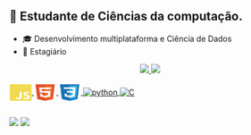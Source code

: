 ## 👋 Estudante de Ciências da computação.
- 🎓 Desenvolvimento multiplataforma e Ciência de Dados
- 💼 Estagiário

<div align="center">
  <a href="https://github.com/icarotrs">
</div>

<div align="center">
  <a href="https://github.com/icarotrs">
  <img width="48%"  src="https://github-readme-stats.vercel.app/api?username=icarotrs&show_icons=true&theme=dark&include_all_commits=true&count_private=true"/>
  <img width="48%"  src="https://github-readme-stats.vercel.app/api/top-langs/?username=icarotrs&layout=compact&langs_count=7&theme=dark"/>
</div>


<div style="display: inline_block"><br>
  <img align="center" alt="Js" height="30" width="40" src="https://raw.githubusercontent.com/devicons/devicon/master/icons/javascript/javascript-plain.svg">
  <img align="center" alt="HTML" height="30" width="40" src="https://raw.githubusercontent.com/devicons/devicon/master/icons/html5/html5-original.svg">
  <img align="center" alt="CSS" height="30" width="40" src="https://raw.githubusercontent.com/devicons/devicon/master/icons/css3/css3-original.svg">
  <img align="center" alt="python" height="30" width="40" src="https://cdn.jsdelivr.net/gh/devicons/devicon/icons/python/python-original.svg">
    <img align="center" alt="C" height="30" width="40" src="https://cdn.jsdelivr.net/gh/devicons/devicon/icons/c/c-original.svg"
  <img align="center" alt="Python" height="30" width="40" src="https://raw.githubusercontent.com/devicons/devicon/master/icons/python/python-original.svg">
</div>
  
  ##
  
  <div> 
  <a href = "mailto:icaro.trs@gmail.com"><img src="https://img.shields.io/badge/-Gmail-%23333?style=for-the-badge&logo=gmail&logoColor=white" target="_blank"></a>
  <a href="[[https://www.linkedin.com/in/pedro-%C3%ADcaro-torres-292237204/](https://www.linkedin.com/in/icarotrss/)](https://www.linkedin.com/in/icarotrs/)" target="_blank"><img src="https://img.shields.io/badge/-LinkedIn-%230077B5?style=for-the-badge&logo=linkedin&logoColor=white" target="_blank"></a> 
</div>
  


